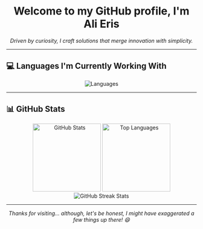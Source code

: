 <!-- Profile Header -->
<h1 align="center">Welcome to my GitHub profile, I'm Ali Eris</h1>

<p align="center">
  <em>Driven by curiosity, I craft solutions that merge innovation with simplicity.</em>
</p>

---

## 💻 Languages I'm Currently Working With

<p align="center">
  <img src="https://skillicons.dev/icons?i=c,java" alt="Languages" />
</p>

---

## 📊 GitHub Stats

<div align="center">
  <!-- GitHub Profile Stats -->
  <img height="180em" src="https://github-readme-stats.vercel.app/api?username=alieris&show_icons=true&theme=default&hide_title=true&hide_border=true" alt="GitHub Stats" />
  <!-- Top Languages -->
  <img height="180em" src="https://github-readme-stats.vercel.app/api/top-langs/?username=alieris&layout=compact&theme=default&hide_border=true" alt="Top Languages" />
</div>

<div align="center">
  <!-- GitHub Streak Stats -->
  <img src="https://github-readme-streak-stats.herokuapp.com/?user=alieris&theme=default" alt="GitHub Streak Stats" />
</div>

---

<p align="center">
  <em>Thanks for visiting... although, let's be honest, I might have exaggerated a few things up there! 😄</em>
</p>

